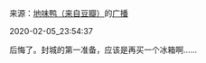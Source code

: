 来源：[地味鸭（来自豆瓣）](https://www.douban.com/people/47513232/)的[广播](https://www.douban.com/people/47513232/status/2793043151/)


2020-02-05_23:54:37


后悔了。封城的第一准备，应该是再买一个冰箱啊……
